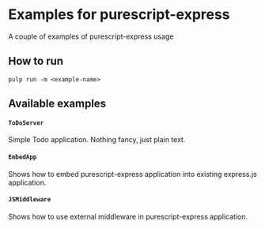# Examples for purescript-express

A couple of examples of purescript-express usage

## How to run

```
pulp run -m <example-name>
```

## Available examples

#### `ToDoServer`

Simple Todo application. Nothing fancy, just plain text.

#### `EmbedApp`

Shows how to embed purescript-express application into existing express.js
application.

#### `JSMiddleware`

Shows how to use external middleware in purescript-express application.
